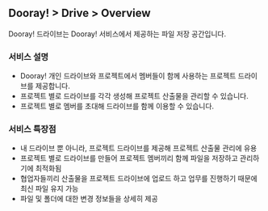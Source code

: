 ## Dooray! > Drive > Overview

Dooray! 드라이브는 Dooray! 서비스에서 제공하는 파일 저장 공간입니다. 

### 서비스 설명

- Dooray! 개인 드라이브와 프로젝트에서 멤버들이 함께 사용하는 프로젝트 드라이브를 제공합니다. 
- 프로젝트 별로 드라이브를 각각 생성해 프로젝트 산출물을 관리할 수 있습니다. 
- 프로젝트 별로 멤버를 초대해 드라이브를 함께 이용할 수 있습니다.  

### 서비스 특장점

- 내 드라이브 뿐 아니라, 프로젝트 드라이브를 제공해 프로젝트 산출물 관리에 유용
- 프로젝트 별로 드라이브를 만들어 프로젝트 멤버끼리 함께 파일을 저장하고 관리하기에 최적화됨 
- 협업자들끼리 산출물을 프로젝트 드라이브에 업로드 하고 업무를 진행하기 때문에 최신 파일 유지 가능
- 파일 및 폴더에 대한 변경 정보들을 상세히 제공
